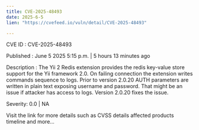 ```yaml
---
title: CVE-2025-48493
date: 2025-6-5
lien: "https://cvefeed.io/vuln/detail/CVE-2025-48493"

---
```


CVE ID : CVE-2025-48493

Published :  June 5
2025
5:15 p.m. | 5 hours
13 minutes ago

Description : The Yii 2 Redis extension provides the redis key-value store support for the Yii framework 2.0. On failing connection
the extension writes commands sequence to logs. Prior to version 2.0.20
AUTH parameters are written in plain text exposing username and password. That might be an issue if attacker has access to logs. Version 2.0.20 fixes the issue.

Severity: 0.0 | NA

Visit the link for more details
such as CVSS details
affected products
timeline
and more...
